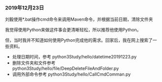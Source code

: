
### 2019年12月23日

刘毅使用*.bat操作cmd命令来调用Maven命令，并根据当前日期，清除文件夹

我觉得使用Python来做这件事会更清晰轻松，所以推荐他使用Python。

但，当时我并不知道如何使用Python完成他的需求。回家后，我在网上搜索了一些资料。

- 处理日期时间，参考 python3Study/hello/datetime20191223.py
- 删除文件夹和文件参考 python3Study/hello/file/DeepDeleteFileAndFolder.py
- 调用外部命令参考 python3Study/hello/CallCmdComman.py


